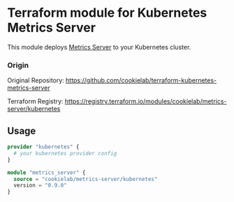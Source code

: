 # Terraform module for Kubernetes Metrics Server

This module deploys [Metrics Server](https://github.com/kubernetes-sigs/metrics-server) to your Kubernetes cluster.

### Origin

Original Repository: https://github.com/cookielab/terraform-kubernetes-metrics-server

Terraform Registry: https://registry.terraform.io/modules/cookielab/metrics-server/kubernetes


## Usage

```terraform
provider "kubernetes" {
  # your kubernetes provider config
}

module "metrics_server" {
  source = "cookielab/metrics-server/kubernetes"
  version = "0.9.0"
}
```